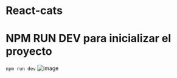 # React-cats
# NPM RUN DEV para inicializar el proyecto
`npm run dev`
![image](https://user-images.githubusercontent.com/104278094/219235505-fde16e83-b6e5-4e90-84a7-a70aed0050f1.png)

